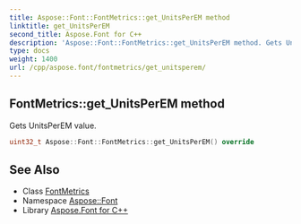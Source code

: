 ```yaml
---
title: Aspose::Font::FontMetrics::get_UnitsPerEM method
linktitle: get_UnitsPerEM
second_title: Aspose.Font for C++
description: 'Aspose::Font::FontMetrics::get_UnitsPerEM method. Gets UnitsPerEM value in C++.'
type: docs
weight: 1400
url: /cpp/aspose.font/fontmetrics/get_unitsperem/
---
```

## FontMetrics::get_UnitsPerEM method


Gets UnitsPerEM value.

```cpp
uint32_t Aspose::Font::FontMetrics::get_UnitsPerEM() override
```

## See Also

* Class [FontMetrics](../)
* Namespace [Aspose::Font](../../)
* Library [Aspose.Font for C++](../../../)
